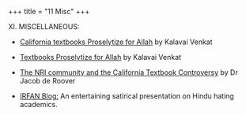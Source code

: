 +++
title = "11 Misc"
+++

XI. MISCELLANEOUS:


- [California textbooks Proselytize for Allah](https://web.archive.org/web/20110728121213/http://www.frontpagemag.com/Articles/ReadArticle.asp?ID=21197) by Kalavai Venkat


- [Textbooks Proselytize for Allah](https://web.archive.org/web/20110728121213/http://www.frontpagemag.com/Articles/ReadArticle.asp?ID=21334) by Kalavai Venkat


- [The NRI community and the California Textbook Controversy](https://web.archive.org/web/20110728121213/http://www.india-forum.com/articles/70/1/) by Dr Jacob de Roover


- [IRFAN Blog:](https://web.archive.org/web/20110728121213/http://irffanclub.blogspot.com/) An entertaining satirical presentation on Hindu hating academics.
